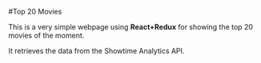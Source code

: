 #Top 20 Movies

This is a very simple webpage using **React+Redux** for showing the top 20 movies of the moment.

It retrieves the data from the Showtime Analytics API.
